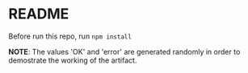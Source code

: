 # README

Before run this repo, run ```npm install```

**NOTE**: The values 'OK' and 'error' are generated randomly in order to demostrate the working of the artifact.